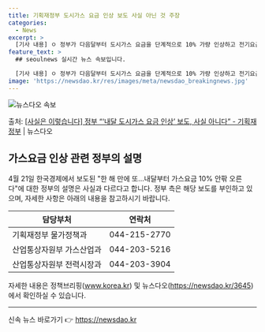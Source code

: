 ```yaml
---
title: 기획재정부 도시가스 요금 인상 보도 사실 아닌 것 주장
categories:
  - News
excerpt: >
  [기사 내용] ㅇ 정부가 다음달부터 도시가스 요금을 단계적으로 10% 가량 인상하고 전기요금은 올해 3분기에…
feature_text: >
  ## seoulnews 실시간 뉴스 속보입니다.

  [기사 내용] ㅇ 정부가 다음달부터 도시가스 요금을 단계적으로 10% 가량 인상하고 전기요금은 올해 3분기에…
image: 'https://newsdao.kr/res/images/meta/newsdao_breakingnews.jpg'
---
```


![뉴스다오 속보](https://newsdao.kr/res/images/meta/newsdao_breakingnews.jpg)

<p>출처: <a href="https://newsdao.kr/3645" rel="dofollow">[사실은 이렇습니다] 정부 “‘내달 도시가스 요금 인상’ 보도, 사실 아니다” - 기획재정부</a> | 뉴스다오</p>

<h2 data-ke-size="size26">가스요금 인상 관련 정부의 설명</h2>
<p data-ke-size="size16">4월 21일 한국경제에서 보도된 "한 해 만에 또…내달부터 가스요금 10% 안팎 오른다"에 대한 정부의 설명은 사실과 다르다고 합니다. 정부 측은 해당 보도를 부인하고 있으며, 자세한 사항은 아래의 내용을 참고하시기 바랍니다.</p>

<table>
  <thead>
    <tr>
      <th>담당부처</th>
      <th>연락처</th>
    </tr>
  </thead>
  <tbody>
    <tr>
      <td>기획재정부 물가정책과</td>
      <td>044-215-2770</td>
    </tr>
    <tr>
      <td>산업통상자원부 가스산업과</td>
      <td>044-203-5216</td>
    </tr>
    <tr>
      <td>산업통상자원부 전력시장과</td>
      <td>044-203-3904</td>
    </tr>
  </tbody>
</table>

<p data-ke-size="size16">자세한 내용은 정책브리핑(<a href="https://www.korea.kr">www.korea.kr</a>) 및 뉴스다오(<a href="https://newsdao.kr/3645">https://newsdao.kr/3645</a>)에서 확인하실 수 있습니다.</p>
<hr> 

신속 뉴스 바로가기 👉 <a href="https://newsdao.kr" rel="dofollow">https://newsdao.kr</a>


